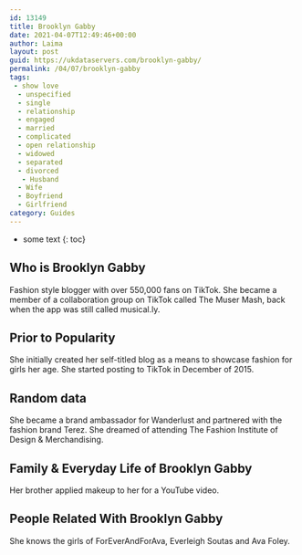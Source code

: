 ```yaml
---
id: 13149
title: Brooklyn Gabby
date: 2021-04-07T12:49:46+00:00
author: Laima
layout: post
guid: https://ukdataservers.com/brooklyn-gabby/
permalink: /04/07/brooklyn-gabby
tags:
 - show love
  - unspecified
  - single
  - relationship
  - engaged
  - married
  - complicated
  - open relationship
  - widowed
  - separated
  - divorced
   - Husband
  - Wife
  - Boyfriend
  - Girlfriend
category: Guides
---
```


* some text
{: toc}


## Who is Brooklyn Gabby
                  
                  
                  
Fashion style blogger with over 550,000 fans on TikTok. She became a member of a collaboration group on TikTok called The Muser Mash, back when the app was still called musical.ly.  
                  
              
            
              
            
                
                
                
## Prior to Popularity
                  
                  
                  
She initially created her self-titled blog as a means to showcase fashion for girls her age. She started posting to TikTok in December of 2015. 
                  
              
            
              
            
                
                
                
## Random data
                  
                  
                  
She became a brand ambassador for Wanderlust and partnered with the fashion brand Terez. She dreamed of attending The Fashion Institute of Design & Merchandising.
                  
              
            
              
            
                
                
                
## Family & Everyday Life of Brooklyn Gabby
                  
                  
                  
Her brother applied makeup to her for a YouTube video.
                  
              
            
              
            
                
                
                
## People Related With Brooklyn Gabby
                  
                  
                  
She knows the girls of ForEverAndForAva, Everleigh Soutas and Ava Foley.
                  
              
            
              
            
                
              
            
              
              
            
            
              
            
          
          
          
